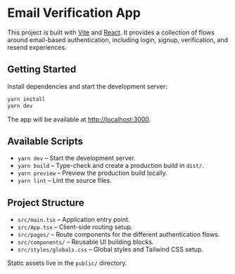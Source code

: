 # Email Verification App

This project is built with [Vite](https://vitejs.dev/) and [React](https://react.dev/). It provides a collection of flows around email-based authentication, including login, signup, verification, and resend experiences.

## Getting Started

Install dependencies and start the development server:

```bash
yarn install
yarn dev
```

The app will be available at [http://localhost:3000](http://localhost:3000).

## Available Scripts

- `yarn dev` – Start the development server.
- `yarn build` – Type-check and create a production build in `dist/`.
- `yarn preview` – Preview the production build locally.
- `yarn lint` – Lint the source files.

## Project Structure

- `src/main.tsx` – Application entry point.
- `src/App.tsx` – Client-side routing setup.
- `src/pages/` – Route components for the different authentication flows.
- `src/components/` – Reusable UI building blocks.
- `src/styles/globals.css` – Global styles and Tailwind CSS setup.

Static assets live in the `public/` directory.
